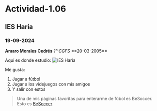 # Actividad-1.06
## IES Haría
### 19-09-2024

**Amaro Morales Cedrés**
_1º CGFS_
==20-03-2005==

Aquí es donde estudio: ![IES Haría](https://github.com/user-attachments/assets/d0a2fb44-61a2-4ae6-b36a-ffd134691db1)

Me gusta:
1. Jugar a fútbol
2. Jugar a los videjuegos con mis amigos
3. Y salir con estos

> Una de mis páginas favoritas para enterarme de fúbol es BeSoccer.
Esto es [BeSoccer](https://es.besoccer.com/)


